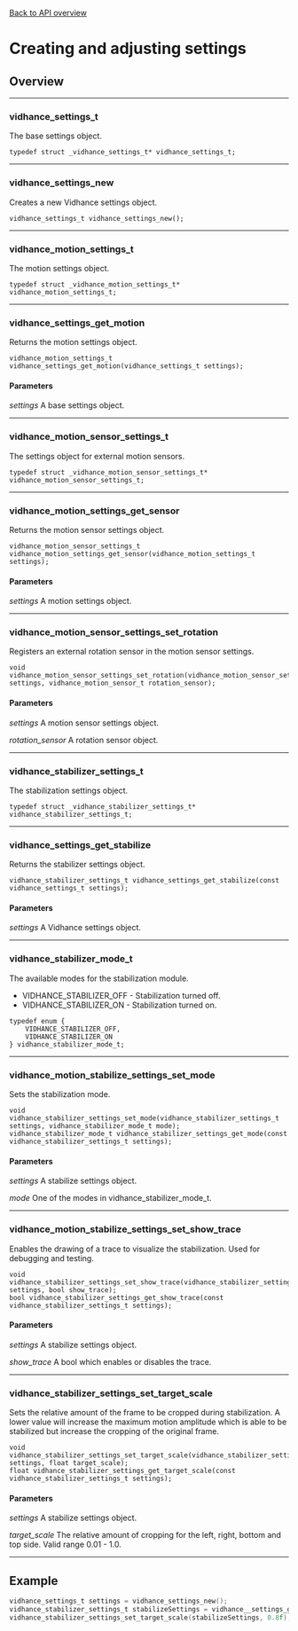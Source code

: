 [Back to API overview](../../apireference/)
# Creating and adjusting settings
## Overview
---
### vidhance_settings_t
The base settings object.
```
typedef struct _vidhance_settings_t* vidhance_settings_t;
```
---
### vidhance_settings_new
Creates a new Vidhance settings object.
```
vidhance_settings_t vidhance_settings_new();
```
---
### vidhance_motion_settings_t
The motion settings object.
```
typedef struct _vidhance_motion_settings_t* vidhance_motion_settings_t;
```
---
### vidhance_settings_get_motion
Returns the motion settings object.
```
vidhance_motion_settings_t vidhance_settings_get_motion(vidhance_settings_t settings);
```
#### Parameters
*settings* A base settings object.

---
### vidhance_motion_sensor_settings_t
The settings object for external motion sensors.
```
typedef struct _vidhance_motion_sensor_settings_t* vidhance_motion_sensor_settings_t;
```
---
### vidhance_motion_settings_get_sensor
Returns the motion sensor settings object.
```
vidhance_motion_sensor_settings_t vidhance_motion_settings_get_sensor(vidhance_motion_settings_t settings);
```
#### Parameters
*settings* A motion settings object.

---
### vidhance_motion_sensor_settings_set_rotation
Registers an external rotation sensor in the motion sensor settings.
```
void vidhance_motion_sensor_settings_set_rotation(vidhance_motion_sensor_settings_t settings, vidhance_motion_sensor_t rotation_sensor);
```
#### Parameters
*settings* A motion sensor settings object.

*rotation_sensor* A rotation sensor object.

---
### vidhance_stabilizer_settings_t
The stabilization settings object.
```
typedef struct _vidhance_stabilizer_settings_t* vidhance_stabilizer_settings_t;
```
---
### vidhance_settings_get_stabilize
Returns the stabilizer settings object.
```
vidhance_stabilizer_settings_t vidhance_settings_get_stabilize(const vidhance_settings_t settings);
```
#### Parameters
*settings* A Vidhance settings object.

---
### vidhance_stabilizer_mode_t
The available modes for the stabilization module.

+ VIDHANCE_STABILIZER_OFF - Stabilization turned off.
+ VIDHANCE_STABILIZER_ON - Stabilization turned on.

```
typedef enum {
	VIDHANCE_STABILIZER_OFF,
	VIDHANCE_STABILIZER_ON
} vidhance_stabilizer_mode_t;
```
---
### vidhance_motion_stabilize_settings_set_mode
Sets the stabilization mode.
```
void vidhance_stabilizer_settings_set_mode(vidhance_stabilizer_settings_t settings, vidhance_stabilizer_mode_t mode);
vidhance_stabilizer_mode_t vidhance_stabilizer_settings_get_mode(const vidhance_stabilizer_settings_t settings);

```
#### Parameters
*settings* A stabilize settings object.

*mode* One of the modes in vidhance_stabilizer_mode_t.

---
### vidhance_motion_stabilize_settings_set_show_trace
Enables the drawing of a trace to visualize the stabilization. Used for debugging and testing.
```
void vidhance_stabilizer_settings_set_show_trace(vidhance_stabilizer_settings_t settings, bool show_trace);
bool vidhance_stabilizer_settings_get_show_trace(const vidhance_stabilizer_settings_t settings);
```
#### Parameters
*settings* A stabilize settings object.

*show_trace* A bool which enables or disables the trace.

---
### vidhance_stabilizer_settings_set_target_scale
Sets the relative amount of the frame to be cropped during stabilization. A lower value will increase the maximum motion amplitude which is able to be stabilized but increase the cropping of the original frame.
```
void vidhance_stabilizer_settings_set_target_scale(vidhance_stabilizer_settings_t settings, float target_scale);
float vidhance_stabilizer_settings_get_target_scale(const vidhance_stabilizer_settings_t settings);
```
#### Parameters
*settings* A stabilize settings object.

*target_scale* The relative amount of cropping for the left, right, bottom and top side. Valid range 0.01 - 1.0.

---

## Example
``` c
vidhance_settings_t settings = vidhance_settings_new();
vidhance_stabilizer_settings_t stabilizeSettings = vidhance__settings_get_stabilize(settings);
vidhance_stabilizer_settings_set_target_scale(stabilizeSettings, 0.8f);
```
